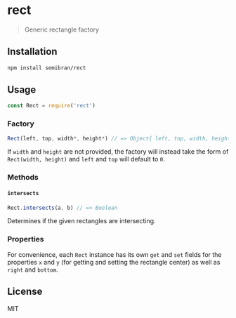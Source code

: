 # rect
> Generic rectangle factory

## Installation
```sh
npm install semibran/rect
```

## Usage
```javascript
const Rect = require('rect')
```

### Factory
```javascript
Rect(left, top, width*, height*) // => Object{ left, top, width, height }
```

If `width` and `height` are not provided, the factory will instead take the form of `Rect(width, height)` and `left` and `top` will default to `0`.

### Methods

#### `intersects`
```javascript
Rect.intersects(a, b) // => Boolean
```

Determines if the given rectangles are intersecting.

### Properties
For convenience, each `Rect` instance has its own `get` and `set` fields for the properties `x` and `y` (for getting and setting the rectangle center) as well as `right` and `bottom`.

## License
MIT
